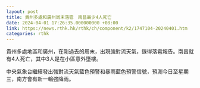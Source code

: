 ```yaml
---
layout: post
title: 貴州多處和廣州周末落雹　南昌最少4人死亡
date: 2024-04-01 17:26:35.000000000 +08:00
link: https://news.rthk.hk/rthk/ch/component/k2/1747104-20240401.htm
categories: rthk
---
```


貴州多處地區和廣州，在剛過去的周末，出現強對流天氣，錄得落雹報告。南昌就有4人死亡，其中3人是在小區意外墮樓。

中央氣象台繼續發出強對流天氣藍色預警和暴雨藍色預警信號，預測今日至星期三，南方會有新一輪強降雨。
